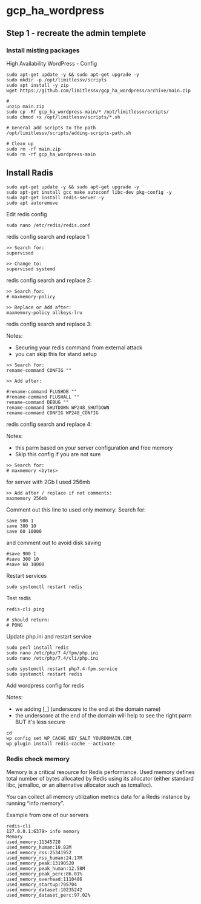 # gcp_ha_wordpress

## Step 1 - recreate the admin templete
### Install misting packages

High Availability WordPress - Config
```
sudo apt-get update -y && sudo apt-get upgrade -y
sudo mkdir -p /opt/limitlessv/scripts
sudo apt install -y zip
wget https://github.com/limitlessv/gcp_ha_wordpress/archive/main.zip

#
unzip main.zip
sudo cp -Rf gcp_ha_wordpress-main/* /opt/limitlessv/scripts/
sudo chmod +x /opt/limitlessv/scripts/*.sh

# General add scripts to the path
/opt/limitlessv/scripts/adding-scripts-path.sh

# Clean up
sudo rm -rf main.zip
sudo rm -rf gcp_ha_wordpress-main

```

## Install Radis
```
sudo apt-get update -y && sudo apt-get upgrade -y
sudo apt-get install gcc make autoconf libc-dev pkg-config -y
sudo apt-get install redis-server -y
sudo apt autoremove

```

Edit redis config
```
sudo nano /etc/redis/redis.conf
```
redis config search and replace 1:
```
>> Search for:
supervised

>> Change to:
supervised systemd
```
redis config search and replace 2:
```
>> Search for:
# maxmemory-policy

>> Replace or Add after:
maxmemory-policy allkeys-lru
```

redis config search and replace 3:

Notes:
* Securing your redis command from external attack
* you can skip this for stand setup
```
>> Search for:
rename-command CONFIG ""

>> Add after:

#rename-command FLUSHDB ""
#rename-command FLUSHALL ""
rename-command DEBUG ""
rename-command SHUTDOWN WP248_SHUTDOWN
rename-command CONFIG WP248_CONFIG
```
redis config search and replace 4:

Notes:
* this parm based on your server configuration and free memory
* Skip this config if you are not sure
```
>> Search for:
# maxmemory <bytes>
```
for server with 2Gb I used 256mb
```
>> Add after / replace if not comments:
maxmemory 256mb
```

Comment out this line to used only memory:
Search for: 
```
save 900 1
save 300 10
save 60 10000
```
and comment out to avoid disk saving
```
#save 900 1
#save 300 10
#save 60 10000
```


Restart services
```
sudo systemctl restart redis
```
Test redis
```
redis-cli ping

# should return:
# PONG
```

Update php.ini and restart service
```
sudo pecl install redis
sudo nano /etc/php/7.4/fpm/php.ini
sudo nano /etc/php/7.4/cli/php.ini

sudo systemctl restart php7.4-fpm.service
sudo systemctl restart redis

```
Add wordpress config for redis

Notes:
* we adding [_] (underscore to the end at the domain name)
* the underscore at the end of the domain will help to see the right parm 
BUT it's less secure
```
cd 
wp config set WP_CACHE_KEY_SALT YOURDOMAIN.COM_
wp plugin install redis-cache --activate
```

### Redis check memory
Memory is a critical resource for Redis performance. Used memory defines total number of bytes allocated by Redis using its allocator (either standard libc, jemalloc, or an alternative allocator such as tcmalloc).

You can collect all memory utilization metrics data for a Redis instance by running “info memory”.

Example from one of our servers
 ```
redis-cli
127.0.0.1:6379> info memory
Memory
used_memory:11345728
used_memory_human:10.82M
used_memory_rss:25341952
used_memory_rss_human:24.17M
used_memory_peak:13190520
used_memory_peak_human:12.58M
used_memory_peak_perc:86.01%
used_memory_overhead:1110486
used_memory_startup:795704
used_memory_dataset:10235242
used_memory_dataset_perc:97.02%
```
